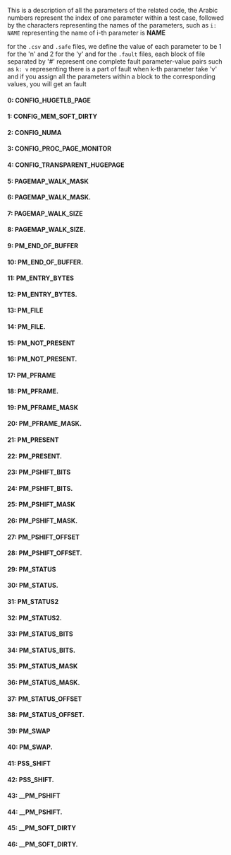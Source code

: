 This is a description of all the parameters of the related code,
the Arabic numbers represent the index of one parameter within a test case,
followed by the characters representing the names of the parameters,
such as `i: NAME` representing the name of i-th parameter is **NAME** 


for the `.csv` and `.safe` files, we define the value of each parameter to be 1 for the 'n' and 2 for the 'y'
and for the `.fault` files, each block of file separated by '#' represent one complete fault parameter-value pairs
such as `k: v` representing there is a part of fault when k-th parameter take 'v'
and if you assign all the parameters within a block to the corresponding values, you will get an fault


#### 0: CONFIG_HUGETLB_PAGE 
#### 1: CONFIG_MEM_SOFT_DIRTY 
#### 2: CONFIG_NUMA 
#### 3: CONFIG_PROC_PAGE_MONITOR 
#### 4: CONFIG_TRANSPARENT_HUGEPAGE 
#### 5: PAGEMAP_WALK_MASK 
#### 6: PAGEMAP_WALK_MASK. 
#### 7: PAGEMAP_WALK_SIZE 
#### 8: PAGEMAP_WALK_SIZE. 
#### 9: PM_END_OF_BUFFER 
#### 10: PM_END_OF_BUFFER. 
#### 11: PM_ENTRY_BYTES 
#### 12: PM_ENTRY_BYTES. 
#### 13: PM_FILE 
#### 14: PM_FILE. 
#### 15: PM_NOT_PRESENT 
#### 16: PM_NOT_PRESENT. 
#### 17: PM_PFRAME 
#### 18: PM_PFRAME. 
#### 19: PM_PFRAME_MASK 
#### 20: PM_PFRAME_MASK. 
#### 21: PM_PRESENT 
#### 22: PM_PRESENT. 
#### 23: PM_PSHIFT_BITS 
#### 24: PM_PSHIFT_BITS. 
#### 25: PM_PSHIFT_MASK 
#### 26: PM_PSHIFT_MASK. 
#### 27: PM_PSHIFT_OFFSET 
#### 28: PM_PSHIFT_OFFSET. 
#### 29: PM_STATUS 
#### 30: PM_STATUS. 
#### 31: PM_STATUS2 
#### 32: PM_STATUS2. 
#### 33: PM_STATUS_BITS 
#### 34: PM_STATUS_BITS. 
#### 35: PM_STATUS_MASK 
#### 36: PM_STATUS_MASK. 
#### 37: PM_STATUS_OFFSET 
#### 38: PM_STATUS_OFFSET. 
#### 39: PM_SWAP 
#### 40: PM_SWAP. 
#### 41: PSS_SHIFT 
#### 42: PSS_SHIFT. 
#### 43: __PM_PSHIFT 
#### 44: __PM_PSHIFT. 
#### 45: __PM_SOFT_DIRTY 
#### 46: __PM_SOFT_DIRTY. 
